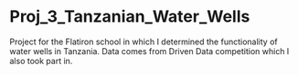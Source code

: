 # Proj_3_Tanzanian_Water_Wells
Project for the Flatiron school in which I determined the functionality of water wells in Tanzania. Data comes from Driven Data competition which I also took part in.
